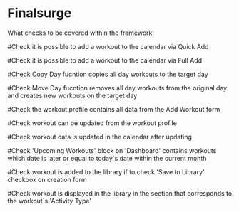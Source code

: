 # Finalsurge
What checks to be covered within the framework: 

#Check it is possible to add a workout to the calendar via Quick Add

#Check it is possible to add a workout to the calendar via Full Add

#Check Copy Day fucntion copies all day workouts to the target day

#Check Move Day fucntion removes all day workouts from the original day and creates new workouts on the target day

#Check the workout profile contains all data from the Add Workout form

#Check workout can be updated from the workout profile

#Check workout data is updated in the calendar after updating

#Check 'Upcoming Workouts' block on 'Dashboard' contains workouts which date is later or equal to today`s date within the current month

#Check workout is added to the library if to check 'Save to Library' checkbox on creation form

#Check workout is displayed in the library in the section that corresponds to the workout`s 'Activity Type'
